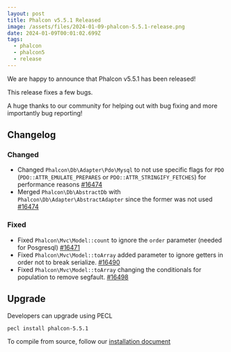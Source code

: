 ```yaml
---
layout: post
title: Phalcon v5.5.1 Released
image: /assets/files/2024-01-09-phalcon-5.5.1-release.png
date: 2024-01-09T00:01:02.699Z
tags:
  - phalcon
  - phalcon5
  - release
---
```

We are happy to announce that Phalcon v5.5.1 has been released!

<!--more-->

This release fixes a few bugs.

A huge thanks to our community for helping out with bug fixing and more importantly bug reporting!

## Changelog

### Changed
 
- Changed `Phalcon\Db\Adapter\Pdo\Mysql` to not use specific flags for `PDO` (`PDO::ATTR_EMULATE_PREPARES` or `PDO::ATTR_STRINGIFY_FETCHES`) for performance reasons [#16474](https://github.com/phalcon/cphalcon/issues/16474)
- Merged `Phalcon\Db\AbstractDb` with `Phalcon\Db\Adapter\AbstractAdapter` since the former was not used [#16474](https://github.com/phalcon/cphalcon/issues/16474)

### Fixed

- Fixed `Phalcon\Mvc\Model::count` to ignore the `order` parameter (needed for Posgresql) [#16471](https://github.com/phalcon/cphalcon/issues/16471)
- Fixed `Phalcon\Mvc\Model::toArray` added parameter to ignore getters in order not to break serialize. [#16490](https://github.com/phalcon/cphalcon/issues/16490)
- Fixed `Phalcon\Mvc\Model::toArray` changing the conditionals for population to remove segfault. [#16498](https://github.com/phalcon/cphalcon/issues/16498)


## Upgrade
Developers can upgrade using PECL

```bash
pecl install phalcon-5.5.1
```

To compile from source, follow our [installation document](https://docs.phalcon.io/5.5/installation)
